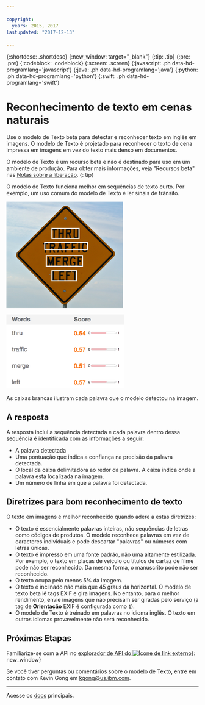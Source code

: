 ```yaml
---

copyright:
  years: 2015, 2017
lastupdated: "2017-12-13"

---
```


{:shortdesc: .shortdesc}
{:new_window: target="_blank"}
{:tip: .tip}
{:pre: .pre}
{:codeblock: .codeblock}
{:screen: .screen}
{:javascript: .ph data-hd-programlang='javascript'}
{:java: .ph data-hd-programlang='java'}
{:python: .ph data-hd-programlang='python'}
{:swift: .ph data-hd-programlang='swift'}

# Reconhecimento de texto em cenas naturais

Use o modelo de Texto beta para detectar e reconhecer texto em inglês em imagens. O modelo de Texto é projetado para reconhecer o texto de cena impressa em imagens em vez do texto mais denso em documentos.

O modelo de Texto é um recurso beta e não é destinado para uso em um ambiente de produção. Para obter mais informações, veja "Recursos beta" nas [Notas sobre a liberação](/docs/services/visual-recognition/release-notes.html#beta).
{: tip}

O modelo de Texto funciona melhor em sequências de texto curto. Por exemplo, um uso comum do modelo de Texto é ler sinais de trânsito.

![Sinal de trânsito com caixas delimitadoras em torno de palavras detectadas](images/road-sign-text-detection.png)

![Palavras e pontuações de confiança na imagem de sinal de trânsito](images/road-sign-text-response.png)

As caixas brancas ilustram cada palavra que o modelo detectou na imagem.

## A resposta

A resposta inclui a sequência detectada e cada palavra dentro dessa sequência é identificada com as informações a seguir:

- A palavra detectada
- Uma pontuação que indica a confiança na precisão da palavra detectada.
- O local da caixa delimitadora ao redor da palavra. A caixa indica onde a palavra está localizada na imagem.
- Um número de linha em que a palavra foi detectada.

## Diretrizes para bom reconhecimento de texto

O texto em imagens é melhor reconhecido quando adere a estas diretrizes:

- O texto é essencialmente palavras inteiras, não sequências de letras como códigos de produtos. O modelo reconhece palavras em vez de caracteres individuais e pode descartar "palavras" ou números com letras únicas.
- O texto é impresso em uma fonte padrão, não uma altamente estilizada. Por exemplo, o texto em placas de veículo ou títulos de cartaz de filme pode não ser reconhecido. Da mesma forma, o manuscrito pode não ser reconhecido.
- O texto ocupa pelo menos 5% da imagem.
- O texto é inclinado não mais que 45 graus da horizontal. O modelo de texto beta lê tags EXIF e gira imagens. No entanto, para o melhor rendimento, envie imagens que não precisam ser giradas pelo serviço (a tag de **Orientação** EXIF é configurada como `1`).
- O modelo de Texto é treinado em palavras no idioma inglês. O texto em outros idiomas provavelmente não será reconhecido.

## Próximas Etapas

Familiarize-se com a API no [explorador de API do ![Ícone de link externo](../../icons/launch-glyph.svg "Ícone de link externo")](https://text-model-api-explorer.mybluemix.net/apis/visual-recognition-v3#/Text){: new_window}

Se você tiver perguntas ou comentários sobre o modelo de Texto, entre em contato com Kevin Gong em kgong@us.ibm.com.

---

Acesse os [docs](/docs/services/visual-recognition/index.html) principais.
